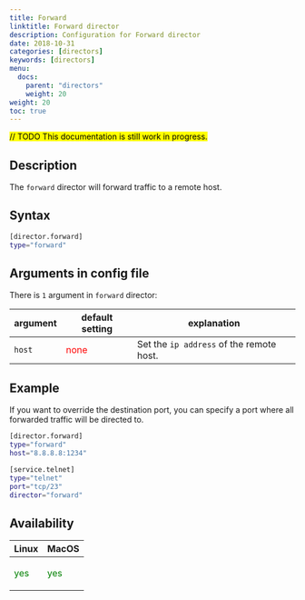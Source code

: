 ```yaml
---
title: Forward
linktitle: Forward director
description: Configuration for Forward director
date: 2018-10-31
categories: [directors]
keywords: [directors]
menu:
  docs:
    parent: "directors"
    weight: 20
weight: 20
toc: true
---
```

<mark>// TODO This documentation is still work in progress.</mark>

## Description

The `forward` director will forward traffic to a remote host.



## Syntax

```bash
[director.forward]
type="forward"
```

## Arguments in config file

There is `1` argument in `forward` director:

 argument  | default setting | explanation
  ---  | --- | ---
`host` |  <span style="color:red">none</span> | Set the `ip address` of the remote host.



## Example

If you want to override the destination port, you can specify a port where all forwarded traffic will be directed to.

```bash
[director.forward]
type="forward"
host="8.8.8.8:1234"

[service.telnet]
type="telnet"
port="tcp/23"
director="forward"
```


## Availability

 Linux   | MacOS
  ---  | ---
  <p style="color:green">yes</p>  | <p style="color:green">yes</p>
